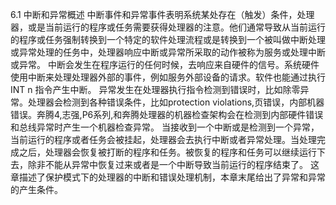 6.1 中断和异常概述
中断事件和异常事件表明系统某处存在（触发）条件，处理器，或是当前运行的程序或任务需要获得处理器的注意。他们通常导致从当前运行的程序或任务强制转换到一个特定的软件处理流程或是转换到一个被叫做中断处理或异常处理的任务中，处理器响应中断或异常所采取的动作被称为服务或处理中断或异常。
中断会发生在程序运行的任何时候，去响应来自硬件的信号。系统硬件使用中断来处理处理器外部的事件，例如服务外部设备的请求。软件也能通过执行INT n 指令产生中断。
异常发生在处理器执行指令检测到错误时，比如除零异常。处理器会检测到各种错误条件，比如protection violations,页错误，内部机器错误。奔腾4,志强,P6系列,和奔腾处理器的机器检查架构会在检测到内部硬件错误和总线异常时产生一个机器检查异常。
当接收到一个中断或是检测到一个异常，当前运行的程序或者任务会被挂起，处理器会去执行中断或者异常处理。当处理完成之后，处理器会恢复被打断的程序和任务。被恢复的程序和任务可以继续运行下去，除非不能从异常中恢复过来或者是一个中断导致当前运行的程序结束了。
这章描述了保护模式下的处理器的中断和错误处理机制，本章末尾给出了异常和异常的产生条件。
